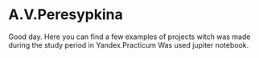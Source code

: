 # A.V.Peresypkina
Good day. Here you can find a few examples of projects witch was made during the study period in Yandex.Practicum
Was used jupiter notebook.
